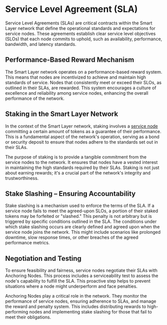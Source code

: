 # Service Level Agreement (SLA)

Service Level Agreements (SLAs) are critical contracts within the Smart Layer network that define the operational standards and expectations for service nodes. These agreements establish clear service level objectives (SLOs) that each node commits to uphold, such as availability, performance, bandwidth, and latency standards.

## Performance-Based Reward Mechanism

The Smart Layer network operates on a performance-based reward system. This means that nodes are incentivized to achieve and maintain high standards of service. Nodes that consistently meet or exceed their SLOs, as outlined in their SLAs, are rewarded. This system encourages a culture of excellence and reliability among service nodes, enhancing the overall performance of the network.

## Staking in the Smart Layer Network

In the context of the Smart Layer network, staking involves a [service node](ServiceNode.md) committing a certain amount of tokens as a guarantee of their performance. This is a fundamental aspect of the network's operation, serving as a bond or security deposit to ensure that nodes adhere to the standards set out in their SLAs.

The purpose of staking is to provide a tangible commitment from the service nodes to the network. It ensures that nodes have a vested interest in maintaining the high standards required by their SLAs. Staking is not just about earning rewards; it's a crucial part of the network's integrity and trustworthiness.

## Stake Slashing – Ensuring Accountability

Stake slashing is a mechanism used to enforce the terms of the SLA. If a service node fails to meet the agreed-upon SLOs, a portion of their staked tokens may be forfeited or "slashed." This penalty is not arbitrary but is triggered by specific conditions outlined in the SLA. The conditions under which stake slashing occurs are clearly defined and agreed upon when the service node joins the network. This might include scenarios like prolonged downtime, slow response times, or other breaches of the agreed performance metrics.

## Negotiation and Testing

To ensure feasibility and fairness, service nodes negotiate their SLAs with Anchoring Nodes. This process includes a serviceability test to assess the node's capability to fulfill the SLA. This proactive step helps to prevent situations where a node might underperform and face penalties.

Anchoring Nodes play a critical role in the network. They monitor the performance of service nodes, ensuring adherence to SLAs, and manage the reward and penalty system. This includes distributing rewards to high-performing nodes and implementing stake slashing for those that fail to meet their obligations.

